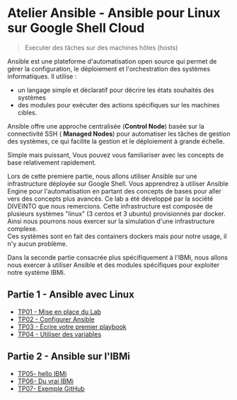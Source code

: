# Atelier Ansible - Ansible pour Linux sur Google Shell Cloud
> Executer des tâches sur des machines hôtes (hosts) 

Ansible est une plateforme d'automatisation open source qui permet de gérer la configuration, le déploiement et l'orchestration des systèmes informatiques. 
Il utilise :
- un langage simple et déclaratif pour décrire les états souhaités des systèmes
- des modules pour exécuter des actions spécifiques sur les machines cibles.

Ansible offre une approche centralisée (**Control Node**) basée sur la connectivité SSH ( **Managed Nodes**) pour automatiser les tâches de gestion des systèmes, ce qui facilite la gestion et le déploiement à grande échelle.

Simple mais puissant, Vous pouvez vous familiariser avec les concepts de base relativement rapidement.

Lors de cette premiere partie, nous allons utiliser Ansible sur une infrastructure déployée sur Google Shell.
Vous apprendrez à utiliser Ansible Engine pour l'automatisation en partant des concepts de bases pour aller vers des concepts plus avancés.
Ce lab a été développé par la société DIVEINTO que nous remercions.
Cette infrastructure est composée de plusieurs systèmes "linux" (3 centos et 3 ubuntu) provisionnés par docker.
Ainsi nous pourrons nous exercer sur la simulation d'une infrastructure complexe.   
Ces systèmes sont en fait des containers dockers mais pour notre usage, il n'y aucun problème.


Dans la seconde partie consacrée plus spécifiquement à l'IBMi, nous allons nous exercer à utiliser Ansible et des modules spécifiques pour exploiter notre système IBMi.


## Partie 1 - Ansible avec Linux

 - [TP01 - Mise en place du Lab](01_MiseEnPlace_LAB/README.md)
 - [TP02 - Configurer Ansible](02_ConfigurerAnsible/README.md)
 - [TP03 - Écrire votre premier playbook](03_PremierPlaybook/README.md)
 - [TP04 - Utiliser des variables](04_miniCMDB/README.md)


## Partie 2 - Ansible sur l'IBMi

 - [TP05- hello IBMi](05_helloIBMi/)
 - [TP06- Du vrai IBMi](06_duVraiIBMi/README.md/)
 - [TP07- Exemple GitHub](07_exemplesGitHub/README.md)

